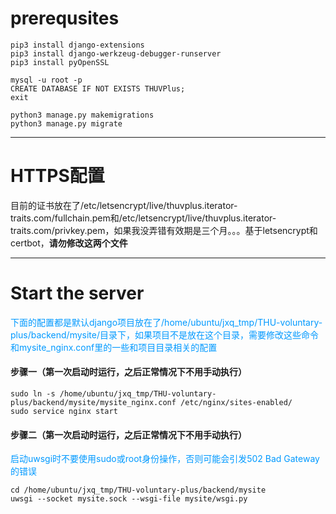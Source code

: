 # prerequsites
```
pip3 install django-extensions
pip3 install django-werkzeug-debugger-runserver
pip3 install pyOpenSSL
```
```
mysql -u root -p
CREATE DATABASE IF NOT EXISTS THUVPlus;
exit
```
```
python3 manage.py makemigrations
python3 manage.py migrate
```

---

# HTTPS配置
目前的证书放在了/etc/letsencrypt/live/thuvplus.iterator-traits.com/fullchain.pem和/etc/letsencrypt/live/thuvplus.iterator-traits.com/privkey.pem，如果我没弄错有效期是三个月。。。基于letsencrypt和certbot，**请勿修改这两个文件**

---

# Start the server

<font color=#0099ff>下面的配置都是默认django项目放在了/home/ubuntu/jxq_tmp/THU-voluntary-plus/backend/mysite/目录下，如果项目不是放在这个目录，需要修改这些命令和mysite_nginx.conf里的一些和项目目录相关的配置</font>

#### 步骤一（第一次启动时运行，之后正常情况下不用手动执行）
```
sudo ln -s /home/ubuntu/jxq_tmp/THU-voluntary-plus/backend/mysite/mysite_nginx.conf /etc/nginx/sites-enabled/
sudo service nginx start
```

#### 步骤二（第一次启动时运行，之后正常情况下不用手动执行）
<font color=#0099ff>启动uwsgi时不要使用sudo或root身份操作，否则可能会引发502 Bad Gateway的错误</font>
```
cd /home/ubuntu/jxq_tmp/THU-voluntary-plus/backend/mysite
uwsgi --socket mysite.sock --wsgi-file mysite/wsgi.py
```